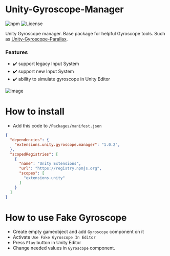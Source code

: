 # Unity-Gyroscope-Manager
![npm](https://img.shields.io/npm/v/extensions.unity.gyroscope.manager) ![License](https://img.shields.io/github/license/IvanMurzak/Unity-Gyroscope-Manager)

Unity Gyroscope manager. Base package for helpful Gyroscope tools. Such as [Unity-Gyroscope-Parallax](https://github.com/IvanMurzak/Unity-Gyroscope-Parallax).

### Features
- ✔️ support legacy Input System
- ✔️ support new Input System
- ✔️ ability to simulate gyroscope in Unity Editor

![image](https://user-images.githubusercontent.com/9135028/166438638-824e9d6c-62ad-413b-91cb-add4e42e6a4b.png)

# How to install
- Add this code to <code>/Packages/manifest.json</code>
```json
{
  "dependencies": {
    "extensions.unity.gyroscope.manager": "1.0.2",
  },
  "scopedRegistries": [
    {
      "name": "Unity Extensions",
      "url": "https://registry.npmjs.org",
      "scopes": [
        "extensions.unity"
      ]
    }
  ]
}
```

# How to use Fake Gyroscope
- Create empty gameobject and add `Gyroscope` component on it
- Activate `Use Fake Gyroscope In Editor`
- Press `Play` button in Unity Editor
- Change needed values in `Gyroscope` component.
